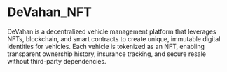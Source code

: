 # DeVahan_NFT
DeVahan is a decentralized vehicle management platform that leverages NFTs, blockchain, and smart contracts to create unique, immutable digital identities for vehicles. Each vehicle is tokenized as an NFT, enabling transparent ownership history, insurance tracking, and secure resale without third-party dependencies.
